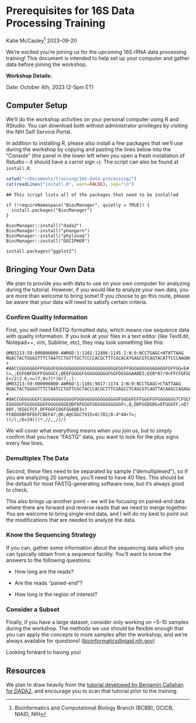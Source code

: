 Prerequisites for 16S Data Processing Training
================
Katie McCauley[^1]
2023-09-20

We’re excited you’re joining us for the upcoming 16S rRNA data
processing training! This document is intended to help set up your
computer and gather data before joining the workshop.

**Workshop Details:**

Date: October 4th, 2023 (2-5pm ET)

## Computer Setup

We’ll do the workshop activities on your personal computer using R and
RStudio. You can download both without administrator privileges by
visiting the NIH Self Service Portal.

In addition to installing R, please also install a few packages that
we’ll use during the workshop by copying and pasting the lines below
into the “Console” (the panel in the lower left when you open a fresh
installation of Rstudio – it should have a carrot sign `>`). The script
can also be found at `install.R`.

``` r
setwd("~/Documents/training/16S-data-processing/")
cat(readLines("install.R", warn=FALSE), sep="\n")
```

    ## This script lists all of the packages that need to be installed

    if (!requireNamespace("BiocManager", quietly = TRUE)) {
      install.packages("BiocManager")
    }

    BiocManager::install("dada2")
    BiocManager::install("phangorn")
    BiocManager::install("phyloseq")
    BiocManager::install("DECIPHER")

    install.packages("ggplot2")

## Bringing Your Own Data

We plan to provide you with data to use on your own computer for
analyzing during the tutorial. However, if you would like to analyze
your own data, you are more than welcome to bring some! If you choose to
go this route, please be aware that your data will need to satisfy
certain criteria.

### Confirm Quality Information

First, you will need FASTQ-formatted data, which means raw sequence data
with quality information. If you look at your files in a text editor
(like TextEdit, Notepad++, vim, Sublime, etc), they may look something
like this:

    @M03213:59:000000000-AWR6D:1:1101:12406:1145 2:N:0:NCCTGAGC+NTATTAAG
    NGACTACTGGGGTTTCTAATCCTGTTTGCTCCCCACGCTTTCGCACATGAGCGTCAGTACATTCCCAAGNGGCTGCCTTCGCCTTCGGTATTCCTCCACATCTCTACGCNTTTCACCGCTACACGTGGAATTCTACCCCTCCCTAAAGTACTCTAGATTCCCAGTCTGAAATGCAATTCCCAGGTTAAGCCCGGGGCTTTCACACCTCACTTAAAAATCCGCCTGCGTGCCCTTTACGCCCAGTTATTCCGATTAACGCT
    +
    #8ACCGGGGGGGFFGGGGFGGGGGGGGGGGGGGGGGGGGGGGEGGFFGGGGGGGGGGGGGGFGFFGG<E#:BFFGGGFGGGGGCGGFEFGFFGGGGG<CFFCFGGGGGG#99@FFGGEGBGGFGGF8CFFFEFGGG<=9DC>DDGGD?C=,;EGFGBFDGFFGGGGCC;@EEFGGGGFGGGGGGGGGFGGFDEGGGAADE5;EEB*07/9<FFCFGFGD@=@EDFF>7>9;C?E</2(2.6;<=)7,9<?(*)6(7,,(-
    @M03213:59:000000000-AWR6D:1:1101:9817:1174 2:N:0:NCCTGAGC+CTATTAAG
    NGACTACTGGGGTTTCTAATCCTGTTCGCTACCCACGCTTTCGAGCCTCAGCGTCAGTTACAAGCCAGAGAGCCGCTTTCGCCACAGGTGTTCCTCCATATATCTACGCATTTCACCGCTACACATGGAATTCCACTCTCCCCTCTTGCACTCAAGTTAAACAGTTTCCAAAGCAAACTATGGTTGAGCCACAGCCTTTGACTTCAGACTTATCTAACCGCCTGCGCTCGCTTTCCGCCCACTAAATCCGTATAACTCTCG
    +
    #8ACCGGGGGGGFCGGGGGGGGGGGGFGGGGGGGGGGGGGGGGFGGGGFGFFGGGFGFGGGGGGG7CFGCFFGGGGBEGGGGGGGG?EGGGGGFGGGGGGGGFGGGGGGGE@DFAFGGGFGEGGGGGGGGGF<,@,DDFGGDGDG=EFGGGFF,=D?8DF,?EGGCFCF,DFFGGFCDGFGG8@E3<?FF8DG8BFDFEEFCBEFA7;@6;A@CGGC7915>8)702/8:4*4A+7=;((/(,/6<29(((*.//,,/)/(

We will cover what everything means when you join us, but to simply
confirm that you have “FASTQ” data, you want to look for the plus signs
every few lines.

### Demultiplex The Data

Second, these files need to be separated by sample (“demultiplexed”), so
if you are analyzing 20 samples, you’ll need to have 40 files. This
should be the default for most FASTQ-generating software now, but it’s
always good to check.

This also brings up another point – we will be focusing on paired-end
data where there are forward and reverse reads that we need to merge
together. You are welcome to bring single-end data, and I will do my
best to point out the modifications that are needed to analyze the data.

### Know the Sequencing Strategy

If you can, gather some information about the sequencing data which you
can typically obtain from a sequence facility. You’ll want to know the
answers to the following questions:

- How long are the reads?

- Are the reads “paired-end”?

- How long is the region of interest?

### Consider a Subset

Finally, if you have a large dataset, consider only working on \~5-10
samples during the workshop. The methods we use should be flexible
enough that you can apply the concepts to more samples after the
workshop, and we’re always available for questions!
(<bioinformatics@niaid.nih.gov>)

Looking forward to having you!

## Resources

We plan to draw heavily from the [tutorial developed by Benjamin
Callahan for DADA2](https://benjjneb.github.io/dada2/tutorial.html), and
encourage you to scan that tutorial prior to the training.

[^1]: Bioinformatics and Computational Biology Branch (BCBB), OCICB,
    NIAID, NIH
